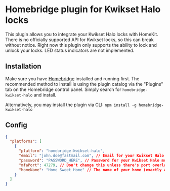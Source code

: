 # Homebridge plugin for Kwikset Halo locks

This plugin allows you to integrate your Kwikset Halo locks with HomeKit. There is no officially supported API for Kwikset locks, so this can break without notice. Right now this plugin only supports the ability to lock and unlock your locks. LED status indicators are not implemented.

## Installation

Make sure you have [Homebridge](https://github.com/homebridge/homebridge) installed and running first.
The recommended method to install is using the plugin catalog via the "Plugins" tab on the Homebridge control panel. Simply search for `homebridge-kwikset-halo` and install.

Alternatively, you may install the plugin via CLI:
`npm install -g homebridge-kwikset-halo`

## Config

```json
{
  "platforms": [
    {
      "platform": "homebridge-kwikset-halo",
      "email": "john.doe@fastmail.com", // Email for your Kwikset Halo mobile app login
      "password": "PASSWORD_HERE", // Password for your Kwikset Halo mobile app login
      "mfaPort": 47279, // Don't change this unless there's port overlap on your local network
      "homeName": "Home Sweet Home" // The name of your home (exactly as it appears) in your Kwikset mobile app
    }
  ]
}
```
